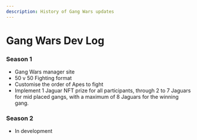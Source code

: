 ```yaml
---
description: History of Gang Wars updates
---
```


# Gang Wars Dev Log

### Season 1

* Gang Wars manager site
* 50 v 50 Fighting format
* Customise the order of Apes to fight
* Implement 1 Jaguar NFT prize for all participants, through 2 to 7 Jaguars for mid placed gangs, with a maximum of 8 Jaguars for the winning gang.

### Season 2

* In development
